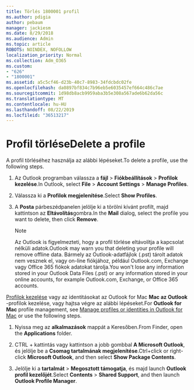 ```yaml
---
title: Törlés 1800001 profil
ms.author: pdigia
author: pebaum
manager: jackiesm
ms.date: 8/29/2018
ms.audience: Admin
ms.topic: article
ROBOTS: NOINDEX, NOFOLLOW
localization_priority: Normal
ms.collection: Adm_O365
ms.custom:
- "626"
- "1800001"
ms.assetid: a5c5cf46-d23b-40c7-8983-34fdcbdc02fe
ms.openlocfilehash: da0897bf834c7b96eb5e6035457ef664c486c7ae
ms.sourcegitcommit: 1d98db8acb9959aba3b5e308a567ade6b62da56c
ms.translationtype: MT
ms.contentlocale: hu-HU
ms.lasthandoff: 08/22/2019
ms.locfileid: "36513217"
---
```

# <a name="delete-a-profile"></a><span data-ttu-id="0b699-102">Profil törlése</span><span class="sxs-lookup"><span data-stu-id="0b699-102">Delete a profile</span></span>

<span data-ttu-id="0b699-103">A profil törléséhez használja az alábbi lépéseket.</span><span class="sxs-lookup"><span data-stu-id="0b699-103">To delete a profile, use the following steps.</span></span>
  
1. <span data-ttu-id="0b699-104">Az Outlook programban válassza a **fájl** \> **Fiókbeállítások** \> **Profilok kezelése**.</span><span class="sxs-lookup"><span data-stu-id="0b699-104">In Outlook, select **File** \> **Account Settings** \> **Manage Profiles**.</span></span>

2. <span data-ttu-id="0b699-105">Válassza ki a **Profilok megjelenítése**.</span><span class="sxs-lookup"><span data-stu-id="0b699-105">Select **Show Profiles**.</span></span>

3. <span data-ttu-id="0b699-106">A **Posta** párbeszédpanelen jelölje ki a törölni kívánt profilt, majd kattintson az **Eltávolítás**gombra.</span><span class="sxs-lookup"><span data-stu-id="0b699-106">In the **Mail** dialog, select the profile you want to delete, then click **Remove**.</span></span>

    > [!NOTE]
    > <span data-ttu-id="0b699-107">Az Outlook is figyelmezteti, hogy a profil törlése eltávolítja a kapcsolat nélküli adatok.</span><span class="sxs-lookup"><span data-stu-id="0b699-107">Outlook may warn you that deleting your profile will remove offline data.</span></span> <span data-ttu-id="0b699-108">Bármely az Outlook-adatfájlok (.pst) tárolt adatok nem vesznek el, vagy on-line fiókjához, például Outlook.com, Exchange vagy Office 365 fiókok adatokat tárolja.</span><span class="sxs-lookup"><span data-stu-id="0b699-108">You won't lose any information stored in your Outlook Data Files (.pst) or any information stored in your online accounts, for example Outlook.com, Exchange, or Office 365 accounts.</span></span>
  
<span data-ttu-id="0b699-109">[Profilok kezelése](https://support.office.com/article/fed2a955-74df-4a24-bef6-78a426958c4c.aspx) vagy az identitásokat az Outlook for Mac **Mac az Outlook** -profilok kezelése, vagy hajtsa végre az alábbi lépéseket.</span><span class="sxs-lookup"><span data-stu-id="0b699-109">For **Outlook for Mac** profile management, see [Manage profiles or identities in Outlook for Mac](https://support.office.com/article/fed2a955-74df-4a24-bef6-78a426958c4c.aspx) or use the following steps.</span></span>
  
1. <span data-ttu-id="0b699-110">Nyissa meg az **alkalmazások** mappát a Keresőben.</span><span class="sxs-lookup"><span data-stu-id="0b699-110">From Finder, open the **Applications** folder.</span></span>

2. <span data-ttu-id="0b699-111">CTRL + kattintás vagy kattintson a jobb gombbal **A Microsoft Outlook**, és jelölje be a **Csomag tartalmának megjelenítése**.</span><span class="sxs-lookup"><span data-stu-id="0b699-111">Ctrl+click or right-click **Microsoft Outlook**, and then select **Show Package Contents**.</span></span>

3. <span data-ttu-id="0b699-112">Jelölje ki a **tartalmát** \> **Megosztott támogatja**, és majd launch **Outlook profil kezelőjét**.</span><span class="sxs-lookup"><span data-stu-id="0b699-112">Select **Contents** \> **Shared Support**, and then launch **Outlook Profile Manager**.</span></span>
